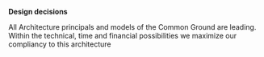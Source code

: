 **Design decisions**


All Architecture principals and models of the Common Ground are leading. Within the technical, time and financial possibilities we maximize our compliancy to this architecture 

